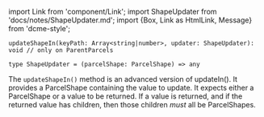 import Link from 'component/Link';
import ShapeUpdater from 'docs/notes/ShapeUpdater.md';
import {Box, Link as HtmlLink, Message} from 'dcme-style';

```flow
updateShapeIn(keyPath: Array<string|number>, updater: ShapeUpdater): void // only on ParentParcels

type ShapeUpdater = (parcelShape: ParcelShape) => any
```

The `updateShapeIn()` method is an advanced version of <HtmlLink href="#updateIn">updateIn()</HtmlLink>. It provides a <Link to="/api/ParcelShape">ParcelShape</Link> containing the value to update. It expects either a ParcelShape or a value to be returned. If a value is returned, and if the returned value has children, then those children *must* all be ParcelShapes.

<ShapeUpdater alt="updateIn" />
